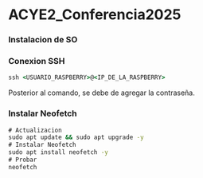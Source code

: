 # ACYE2_Conferencia2025

### Instalacion de SO

### Conexion SSH
```cmd
ssh <USUARIO_RASPBERRY>@<IP_DE_LA_RASPBERRY>
```

Posterior al comando, se debe de agregar la contraseña.

### Instalar Neofetch

```cmd
# Actualizacion
sudo apt update && sudo apt upgrade -y  
# Instalar Neofetch 
sudo apt install neofetch -y            
# Probar
neofetch                                
```